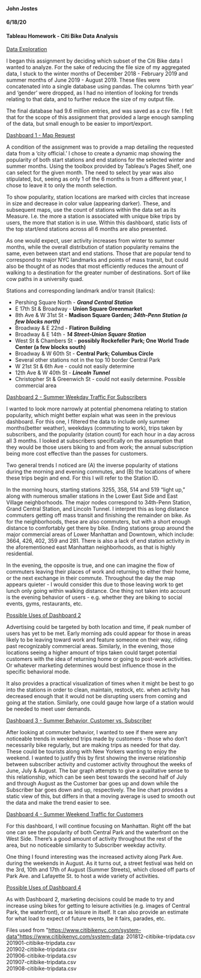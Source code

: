 <h4>John Jostes</h4>
<h4>6/18/20</h4>


<h4>Tableau Homework - Citi Bike Data Analysis</h4>


<ins>Data Exploration</ins>

I began this assignment by deciding which subset of the Citi Bike data I wanted to analyze. For the sake of reducing the file size of my aggregated data, I stuck to the winter months of December 2018 - February 2019 and summer months of June 2019 - August 2019. These files were concatenated into a single database using pandas. The columns ‘birth year’ and ‘gender’ were dropped, as I had no intention of looking for trends relating to that data, and to further reduce the size of my output file. 

The final database had 9.6 million entries, and was saved as a csv file. I felt that for the scope of this assignment that provided a large enough sampling of the data, but small enough to be easier to import/export. 

<ins>Dashboard 1 - Map Request</ins>

A condition of the assignment was to provide a map detailing the requested data from a ‘city official.’ I chose to create a dynamic map showing the popularity of both start stations and end stations for the selected winter and summer months. Using the toolbox provided by Tableau’s Pages Shelf, one can select for the given month. The need to select by year was also stipulated, but, seeing as only 1 of the 6 months is from a different year, I chose to leave it to only the month selection.

To show popularity, station locations are marked with circles that increase in size and decrease in color value (appearing darker). These, and subsequent maps, use the count of stations within the data set as its Measure. I.e. the more a station is associated with unique bike trips by users, the more that station is in use. Within this dashboard, static lists of the top start/end stations across all 6 months are also presented. 

As one would expect, user activity increases from winter to summer months, while the overall distribution of station popularity remains the same, even between start and end stations. Those that are popular tend to correspond to major NYC landmarks and points of mass transit, but could also be thought of as nodes that most efficiently reduces the amount of walking to a destination for the greater number of destinations. Sort of like cow paths in a university quad.

Stations and corresponding landmark and/or transit (italics):
<ul>
	<li>Pershing Square North - <b><i>Grand Central Station</i></b></li>
	<li>E 17th St & Broadway - <b>Union Square Greenmarket</b></li>
	<li>8th Ave & W 31st St - <b>Madison Square Garden; <i>34th-Penn Station (a few blocks north)</i></b></li>
	<li>Broadway & E 22nd - <b>Flatiron Building</b></li>
	<li>Broadway & E 14th - <b><i>14 Street-Union Square Station</i></b></li>
	<li>West St & Chambers St - <b>possibly Rockefeller Park; One World Trade Center (a few blocks south)</b></li>
	<li>Broadway & W 60th St - <b>Central Park; Columbus Circle</b></li>
	<li>Several other stations not in the top 10 border Central Park</li>
	<li>W 21st St & 6th Ave - could not easily determine</li>
	<li>12th Ave & W 40th St - <b><i>Lincoln Tunnel</i></b></li>
	<li>Christopher St & Greenwich St - could not easily determine. Possible commercial area</li>
</ul>

<ins>Dashboard 2 - Summer Weekday Traffic For Subscribers</ins>

I wanted to look more narrowly at potential phenomena relating to station popularity, which might better explain what was seen in the previous dashboard. For this one, I filtered the data to include only summer months(better weather), weekdays (commuting to work), trips taken by subscribers, and the popularity (station count) for each hour in a day across all 3 months. I looked at subscribers specifically on the assumption that they would be those users biking to and from work; the annual subscription being more cost effective than the passes for customers. 

Two general trends I noticed are (A) the inverse popularity of stations during the morning and evening commutes, and (B) the locations of where these trips begin and end. For this I will refer to the Station ID.
 
In the morning hours, starting stations 3255, 358, 514 and 519 “light up,” along with numerous smaller stations in the Lower East Side and East Village neighborhoods. The major nodes correspond to 34th-Penn Station, Grand Central Station, and Lincoln Tunnel. I interpret this as long distance commuters getting off mass transit and finishing the remainder on bike. As for the neighborhoods, these are also commuters, but with a short enough distance to comfortably get there by bike. 
	Ending stations group around the major commercial areas of Lower Manhattan and Downtown, which include: 3664, 426, 402, 359 and 281. There is also a lack of end station activity in the aforementioned east Manhattan neighborhoods, as that is highly residential. 

In the evening, the opposite is true, and one can imagine the flow of commuters leaving their places of work and returning to either their home, or the next exchange in their commute. Throughout the day the map appears quieter - I would consider this due to those leaving work to get lunch only going within walking distance. One thing not taken into account is the evening behavior of users - e.g. whether they are biking to social events, gyms, restaurants, etc. 

<ins>Possible Uses of Dashboard 2</ins>

Advertising could be targeted by both location and time, if peak number of users has yet to be met. Early morning ads could appear for those in areas likely to be leaving toward work and feature someone on their way, riding past recognizably commercial areas. Similarly, in the evening, those locations seeing a higher amount of trips taken could target potential customers with the idea of returning home or going to post-work activities. Or whatever marketing determines would best influence those in the specific behavioral mode. 

It also provides a practical visualization of times when it might be best to go into the stations in order to clean, maintain, restock, etc. when activity has decreased enough that it would not be disrupting users from coming and going at the station. Similarly, one could gauge how large of a station would be needed to meet user demands. 


<ins>Dashboard 3 - Summer Behavior, Customer vs. Subscriber</ins>

After looking at commuter behavior, I wanted to see if there were any noticeable trends in weekend trips made by customers - those who don’t necessarily bike regularly, but are making trips as needed for that day. These could be tourists along with New Yorkers wanting to enjoy the weekend. I wanted to justify this by first showing the inverse relationship between subscriber activity and customer activity throughout the weeks of June, July & August. The bar graph attempts to give a qualitative sense to this relationship, which can be seen best towards the second half of July and through August as the Customer bar goes up and down while the Subscriber bar goes down and up, respectively. The line chart provides a static view of this, but differs in that a moving average is used to smooth out the data and make the trend easier to see.

<ins>Dashboard 4 - Summer Weekend Traffic for Customers</ins>

For this dashboard, I will continue focusing on Manhattan. Right off the bat one can see the popularity of both Central Park and the waterfront on the West Side. There’s a good amount of activity throughout the rest of the area, but no noticeable similarity to Subscriber weekday activity. 

One thing I found interesting was the increased activity along Park Ave. during the weekends in August. As it turns out, a street festival was held on the 3rd, 10th and 17th of August (Summer Streets), which closed off parts of Park Ave. and Lafayette St. to host a wide variety of activities.

<ins>Possible Uses of Dashboard 4</ins>

As with Dashboard 2, marketing decisions could be made to try and increase using bikes for getting to leisure activities (e.g. images of Central Park, the waterfront), or as leisure in itself. It can also provide an estimate for what load to expect of future events, be it fairs, parades, etc. 

Files used from "https://www.citibikenyc.com/system-data"https://www.citibikenyc.com/system-data:
201812-citibike-tripdata.csv</br>
201901-citibike-tripdata.csv</br>
201902-citibike-tripdata.csv</br>
201906-citibike-tripdata.csv</br>
201907-citibike-tripdata.csv</br>
201908-citibike-tripdata.csv</br>
